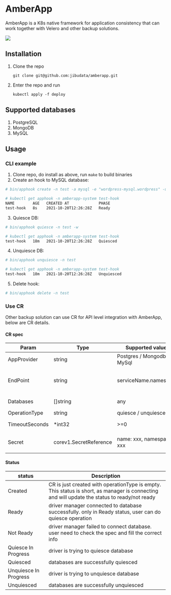 # AmberApp
AmberApp is a K8s native framework for application consistency that can work together with Velero and other backup solutions. 

![](https://gitee.com/jibutech/tech-docs/raw/master/images/amberapp-architecture.png)

## Installation
1. Clone the repo

    `git clone git@github.com:jibudata/amberapp.git`

2. Enter the repo and run

    `kubectl apply -f deploy`

## Supported databases
1. PostgreSQL
2. MongoDB
3. MySQL

## Usage
### CLI example
1. Clone repo, do install as above, run `make` to build binaries
2. Create an hook to MySQL database:
```bash
# bin/apphook create -n test -a mysql -e "wordpress-mysql.wordpress" -u root -p passw0rd --databases mysql

# kubectl get apphook -n amberapp-system test-hook
NAME        AGE   CREATED AT             PHASE
test-hook   8s    2021-10-20T12:26:28Z   Ready
```
3. Quiesce DB:
```bash
# bin/apphook quiesce -n test -w

# kubectl get apphook -n amberapp-system test-hook
test-hook   18m   2021-10-20T12:26:28Z   Quiesced
```
4. Unquiesce DB:
```bash
# bin/apphook unquiesce -n test

# kubectl get apphook -n amberapp-system test-hook
test-hook   18m   2021-10-20T12:26:28Z   Unquiesced
```
5. Delete hook:
```bash
# bin/apphook delete -n test
```

### Use CR
Other backup solution can use CR for API level integration with AmberApp, below are CR details.

#### CR spec 

| Param | Type | Supported values | Description |
| ----------- | ----------- | ----------- | ----------- |
| AppProvider| string| Postgres / Mongodb / MySql| DB type|
| EndPoint | string | serviceName.namespace |Endpoint to connect the applicatio service|
|Databases | []string | any | database name array|
|OperationType | string | quiesce / unquiesce ||
|TimeoutSeconds | *int32 | >=0 | timeout of operation|
|Secret |corev1.SecretReference | name: xxx, namespace: xxx | Secret to access the database|

#### Status

| status | Description |
| ---------------- | --------------------- |
| Created | CR is just created with operationType is empty. This status is short, as manager is connecting and will update the status to ready/not ready|
| Ready | driver manager connected to database successfully. only in Ready status, user can do quiesce operation|
| Not Ready | driver manager failed to connect database. user need to check the spec and fill the correct info|
| Quiesce In Progress | driver is trying to quiesce database|
| Quiesced | databases are successfully quiesced|
| Unquiesce In Progress | driver is trying to unquiesce database|
| Unquiesced | databases are successfully unquiesced|

